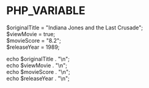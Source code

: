 # PHP_VARIABLE

$originalTitle = "Indiana Jones and the Last Crusade";  
  $viewMovie = true;  
  $movieScore = "8.2";  
  $releaseYear = 1989;

echo $originalTitle . "\n";  
  echo $viewMovie . "\n";  
  echo $movieScore . "\n";  
  echo $releaseYear . "\n";
